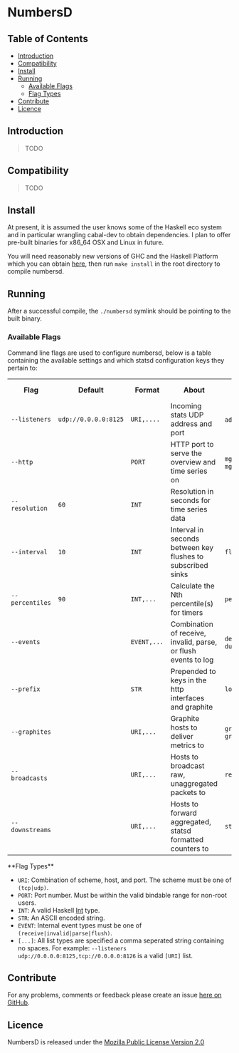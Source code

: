 # NumbersD


Table of Contents
-----------------

* [Introduction](#introduction)
* [Compatibility](#compatibility)
* [Install](#install)
* [Running](#running)
    - [Available Flags](#available-flags)
    - [Flag Types](#flag-types)
* [Contribute](#contribute)
* [Licence](#licence)


## Introduction

> TODO


## Compatibility

> TODO


## Install

At present, it is assumed the user knows some of the Haskell eco system and
in particular wrangling cabal-dev to obtain dependencies. I plan to offer pre-built binaries for x86_64 OSX and Linux in future.

You will need reasonably new versions of GHC and the Haskell Platform which
you can obtain [here](http://www.haskell.org/platform/), then run `make install` in the root directory to compile numbersd.


## Running

After a successful compile, the `./numbersd` symlink should be pointing to the built binary.

<a name="available-flags" />

### Available Flags

Command line flags are used to configure numbersd, below is a table containing
the available settings and which statsd configuration keys they pertain to:

<table width="100%">

  <tr>
    <th>Flag</th>
    <th>Default</th>
    <th>Format</th>
    <th>About</th>
    <th>Statsd Equivalent</th>
  </tr>

  <tr>
    <td><code>--listeners</code></td>
    <td><code>udp://0.0.0.0:8125</code></td>
    <td><code>URI,....</code></td>
    <td>Incoming stats UDP address and port</td>
    <td><code>address</code>, <code>port</code></td>
  </tr>

  <tr>
    <td><code>--http</code></td>
    <td></td>
    <td><code>PORT</code></td>
    <td>HTTP port to serve the overview and time series on</code></td>
    <td><code>mgmt_address</code>, <code>mgmt_port</code></td>
  </tr>

  <tr>
    <td><code>--resolution</code></td>
    <td><code>60</code></td>
    <td><code>INT</code></td>
    <td>Resolution in seconds for time series data</code></td>
    <td></td>
  </tr>

  <tr>
    <td><code>--interval</code></td>
    <td><code>10</code></td>
    <td><code>INT</code></td>
    <td>Interval in seconds between key flushes to subscribed sinks</td>
    <td><code>flushInterval</code></td>
  </tr>

  <tr>
    <td><code>--percentiles</code></td>
    <td><code>90</code></td>
    <td><code>INT,...</code></td>
    <td>Calculate the Nth percentile(s) for timers</td>
    <td><code>percentThreshold</code></td>
  </tr>

  <tr>
    <td><code>--events</code></td>
    <td></td>
    <td><code>EVENT,...</code></td>
    <td>Combination of receive, invalid, parse, or flush events to log</td>
    <td><code>debug</code>, <code>dumpMessages</code></td>
  </tr>

  <tr>
    <td><code>--prefix</code></td>
    <td></td>
    <td><code>STR</code></td>
    <td>Prepended to keys in the http interfaces and graphite</td>
    <td><code>log</code></td>
  </tr>

  <tr>
    <td><code>--graphites</code></td>
    <td></td>
    <td><code>URI,...</code></td>
    <td>Graphite hosts to deliver metrics to</td>
    <td><code>graphiteHost</code>, <code>graphitePort</code></td>
  </tr>

  <tr>
    <td><code>--broadcasts</code></td>
    <td></td>
    <td><code>URI,...</code></td>
    <td>Hosts to broadcast raw, unaggregated packets to</td>
    <td><code>repeater</code></td>
  </tr>

  <tr>
    <td><code>--downstreams</code></td>
    <td></td>
    <td><code>URI,...</code></td>
    <td>Hosts to forward aggregated, statsd formatted counters to</td>
    <td><code>statsd-backend</code></td>
  </tr>

</table>

<a name="flag-types" />
**Flag Types**

* `URI`: Combination of scheme, host, and port. The scheme must be one of `(tcp|udp)`.
* `PORT`: Port number. Must be within the valid bindable range for non-root users.
* `INT`: A valid Haskell [Int](http://www.haskell.org/ghc/docs/latest/html/libraries/base/Prelude.html#t:Int) type.
* `STR`: An ASCII encoded string.
* `EVENT`: Internal event types must be one of `(receive|invalid|parse|flush)`.
* `[...]`: All list types are specified a comma seperated string containing no spaces. For example: `--listeners udp://0.0.0.0:8125,tcp://0.0.0.0:8126` is a valid `[URI]` list.


## Contribute

For any problems, comments or feedback please create an issue [here on GitHub](github.com/brendanhay/numbersd/issues).


## Licence

NumbersD is released under the [Mozilla Public License Version 2.0](http://www.mozilla.org/MPL/)
